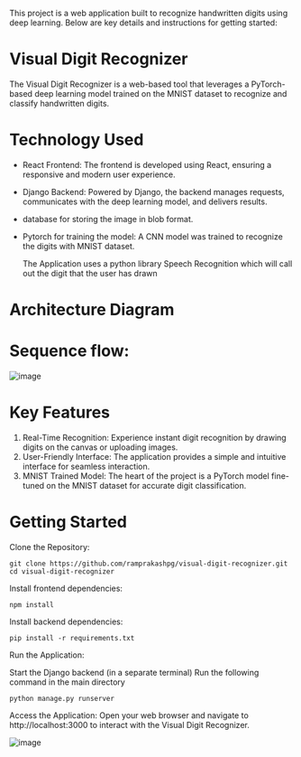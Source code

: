 This project is a web application built to recognize handwritten digits using deep learning. Below are key details and instructions for getting started:

# Visual Digit Recognizer
The Visual Digit Recognizer is a web-based tool that leverages a PyTorch-based deep learning model trained on the MNIST dataset to recognize and classify handwritten digits.

# Technology Used
- React Frontend: The frontend is developed using React, ensuring a responsive and modern user experience.
- Django Backend: Powered by Django, the backend manages requests, communicates with the deep learning model, and delivers results.
- database for storing the image in blob format.
- Pytorch for training the model: A CNN model was trained to recognize the digits with MNIST dataset.

  The Application uses a python library Speech Recognition which will call out the digit that the user has drawn 

# Architecture Diagram


# Sequence flow:
![image](https://github.com/ramprakashpg/visual-digit-recognizer/assets/68699055/18ba5bdb-1c33-4e7d-af3d-cf68d954d088)

# Key Features
1. Real-Time Recognition: Experience instant digit recognition by drawing digits on the canvas or uploading images.
2. User-Friendly Interface: The application provides a simple and intuitive interface for seamless interaction.
5. MNIST Trained Model: The heart of the project is a PyTorch model fine-tuned on the MNIST dataset for accurate digit classification.

# Getting Started
Clone the Repository:
```
git clone https://github.com/ramprakashpg/visual-digit-recognizer.git
cd visual-digit-recognizer
```

Install frontend dependencies:
```
npm install
```

Install backend dependencies:
```
pip install -r requirements.txt
```
Run the Application:

Start the Django backend (in a separate terminal)
Run the following command in the main directory
``` 
python manage.py runserver
```
Access the Application:
Open your web browser and navigate to http://localhost:3000 to interact with the Visual Digit Recognizer.

![image](https://github.com/ramprakashpg/visual-digit-recognizer/assets/68699055/c7b03d60-faa3-42b8-b8fb-4f0041120fc6)

